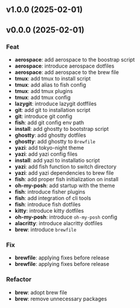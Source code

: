## v1.0.0 (2025-02-01)

## v0.0.0 (2025-02-01)

### Feat

- **aerospace**: add aerospace to the boostrap script
- **aerospace**: introduce aerospace dotfiles
- **aerospace**: add aerospace to the brew file
- **tmux**: add tmux to install script
- **tmux**: add alias to fish config
- **tmux**: add tmux plugins
- **tmux**: add tmux config
- **lazygit**: introduce lazygit dotffiles
- **git**: add git to installation script
- **git**: introduce git config
- **fish**: add git config env path
- **install**: add ghostty to bootstrap script
- **ghostty**: add ghostty dotfiles
- **ghostty**: add ghostty to `Brewfile`
- **yazi**: add tokyo-night theme
- **yazi**: add yazi config files
- **install**: add yazi to installatio script
- **yazi**: add fish function to switch directory
- **yazi**: add yazi dependencies to brew file
- **fish**: add proper fish initialization on install
- **oh-my-posh**: add startup with the theme
- **fish**: introduce fisher plugins
- **fish**: add integration of cli tools
- **fish**: introduce fish dotfiles
- **kitty**: introduce kitty dotfiles
- **oh-my-posh**: introduce `oh-my-posh` config
- **alacritty**: introduce alacritty dotfiles
- **brew**: introduce `brewfile`

### Fix

- **brewfile**: applying fixes before release
- **brewfile**: applying fixes before release

### Refactor

- **brew**: adopt brew file
- **brew**: remove unnecessary packages
